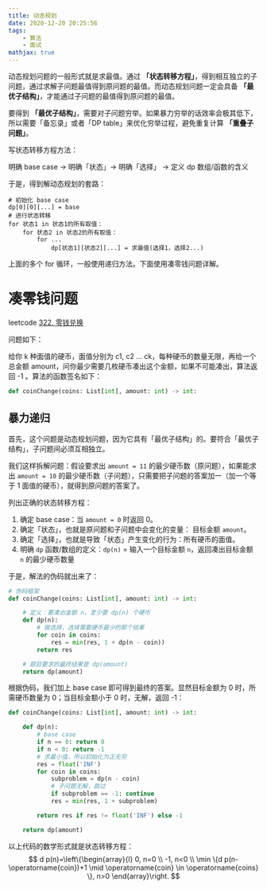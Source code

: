 ```yaml
---
title: 动态规划
date: 2020-12-20 20:25:58
tags: 
    - 算法
    - 面试
mathjax: true
---
```

动态规划问题的一般形式就是求最值。通过 **「状态转移方程」**，得到相互独立的子问题，通过求解子问题最值得到原问题的最值。而动态规划问题一定会具备 **「最优子结构」**，才能通过子问题的最值得到原问题的最值。

要得到 **「最优子结构」**，需要对子问题穷举。如果暴力穷举的话效率会极其低下，所以需要「备忘录」或者「DP table」来优化穷举过程，避免重复计算 **「重叠子问题」**。

写状态转移方程方法：

明确 base case -> 明确「状态」-> 明确「选择」 -> 定义 dp 数组/函数的含义

于是，得到解动态规划的套路：
```
# 初始化 base case
dp[0][0][...] = base
# 进行状态转移
for 状态1 in 状态1的所有取值：
    for 状态2 in 状态2的所有取值：
        for ...
            dp[状态1][状态2][...] = 求最值(选择1，选择2...)
```

上面的多个 for 循环，一般使用递归方法。下面使用凑零钱问题详解。

# 凑零钱问题

leetcode [322. 零钱兑换](https://leetcode-cn.com/problems/coin-change/)

问题如下：

给你 k 种面值的硬币，面值分别为 c1, c2 ... ck，每种硬币的数量无限，再给一个总金额 amount，问你最少需要几枚硬币凑出这个金额，如果不可能凑出，算法返回 -1 。算法的函数签名如下：
```python
def coinChange(coins: List[int], amount: int) -> int:
```

## 暴力递归

首先，这个问题是动态规划问题，因为它具有「最优子结构」的。要符合「最优子结构」，子问题间必须互相独立。

我们这样拆解问题：假设要求出 `amount = 11` 的最少硬币数（原问题），如果能求出 `amount = 10` 的最少硬币数（子问题），只需要把子问题的答案加一（加一个等于 1 面值的硬币），就得到原问题的答案了。

列出正确的状态转移方程：

1. 确定 base case：当 `amount = 0` 时返回 0。
2. 确定「状态」，也就是原问题和子问题中会变化的变量： 目标金额 `amount`。
3. 确定「选择」，也就是导致「状态」产生变化的行为：所有硬币的面值。
4. 明确 `dp` 函数/数组的定义：`dp(n)` = 输入一个目标金额 `n`，返回凑出目标金额 `n` 的最少硬币数量

于是，解法的伪码就出来了：
```python
# 伪码框架
def coinChange(coins: List[int], amount: int) -> int:

    # 定义：要凑出金额 n，至少要 dp(n) 个硬币
    def dp(n):
        # 做选择，选择需要硬币最少的那个结果
        for coin in coins:
            res = min(res, 1 + dp(n - coin))
        return res

    # 题目要求的最终结果是 dp(amount)
    return dp(amount)
```

根据伪码，我们加上 base case 即可得到最终的答案。显然目标金额为 0 时，所需硬币数量为 0；当目标金额小于 0 时，无解，返回 -1：
```python
def coinChange(coins: List[int], amount: int) -> int:

    def dp(n):
        # base case
        if n == 0: return 0
        if n < 0: return -1
        # 求最小值，所以初始化为正无穷
        res = float('INF')
        for coin in coins:
            subproblem = dp(n - coin)
            # 子问题无解，跳过
            if subproblem == -1: continue
            res = min(res, 1 + subproblem)

        return res if res != float('INF') else -1

    return dp(amount)
```

以上代码的数学形式就是状态转移方程：
$$
d p(n)=\left\{\begin{array}{l}
0, n=0 \\
-1, n<0 \\
\min \{d p(n-\operatorname{coin})+1 \mid \operatorname{coin} \in \operatorname{coins} \}, n>0
\end{array}\right.
$$